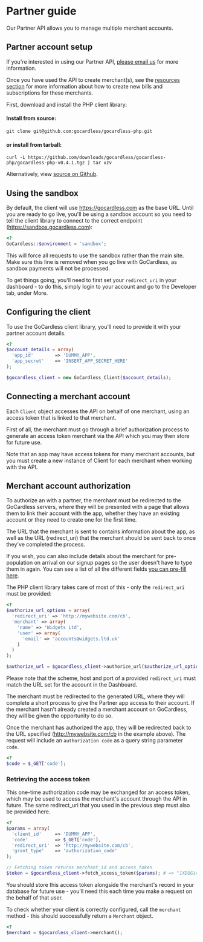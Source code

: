 # Partner guide

<p class="intro">Our Partner API allows you to manage multiple merchant accounts.</p>

## Partner account setup

If you're interested in using our Partner API, [please email us](mailto:help@gocardless.com) for more information.

Once you have used the API to create merchant(s), see the [resources section](https://developer.gocardless.com/#bill) for more information about how to create new bills and subscriptions for these merchants.

First, download and install the PHP client library:

#### Install from source:

    git clone git@github.com:gocardless/gocardless-php.git

#### or install from tarball:

    curl -L https://github.com/downloads/gocardless/gocardless-php/gocardless-php-v0.4.1.tgz | tar xzv

Alternatively, view [source on Github](https://github.com/gocardless/gocardless-php).

## Using the sandbox

By default, the client will use https://gocardless.com as the base URL. Until you are ready to go live, you'll be using a sandbox account so you need to tell the client library to connect to the correct endpoint (https://sandbox.gocardless.com):

```php
<?
GoCardless::$environment = 'sandbox';
```

This will force all requests to use the sandbox rather than the main site. Make sure this line is removed when you go live with GoCardless, as sandbox payments will not be processed.

To get things going, you'll need to first set your `redirect_uri` in your dashboard - to do this, simply login to your account and go to the Developer tab, under More.

## Configuring the client

To use the GoCardless client library, you'll need to provide it with your partner account details.

```php
<?
$account_details = array(
  'app_id'        => 'DUMMY_APP',
  'app_secret'    => 'INSERT_APP_SECRET_HERE'
);

$gocardless_client = new GoCardless_Client($account_details);
```

## Connecting a merchant account

Each `Client` object accesses the API on behalf of one merchant, using an access token that is linked to that merchant.

First of all, the merchant must go through a brief authorization process to generate an access token merchant via the API which you may then store for future use.

Note that an app may have access tokens for many merchant accounts, but you must create a new instance of Client for each merchant when working with the API.

## Merchant account authorization

To authorize an with a partner, the merchant must be redirected to the GoCardless servers, where they will be presented with a page that allows them to link their account with the app, whether they have an existing account or they need to create one for the first time.

The URL that the merchant is sent to contains information about the app, as well as the URL (redirect_uri) that the merchant should be sent back to once they've completed the process.

If you wish, you can also include details about the merchant for pre-population on arrival on our signup pages so the user doesn't have to type them in again. You can see a list of all the different fields [you can pre-fill here](#pre-populating-information).

The PHP client library takes care of most of this - only the `redirect_uri` must be provided:

```php
<?
$authorize_url_options = array(
  'redirect_uri' => 'http://mywebsite.com/cb',
  'merchant' => array(
    'name' => 'Widgets Ltd',
    'user' => array(
      'email' => 'accounts@widgets.ltd.uk'
    )
  )
);

$authorize_url = $gocardless_client->authorize_url($authorize_url_options);
```

Please note that the scheme, host and port of a provided `redirect_uri` must match the URL set for the account in the Dashboard.

The merchant must be redirected to the generated URL, where they will complete a short process to give the Partner app access to their account. If the merchant hasn't already created a merchant account on GoCardless, they will be given the opportunity to do so.

Once the merchant has authorized the app, they will be redirected back to the URL specified (http://mywebsite.com/cb in the example above). The request will include an `authorization code` as a query string parameter `code`.

```php
<?
$code = $_GET['code'];
```

### Retrieving the access token


This one-time authorization code may be exchanged for an access token, which may be used to access the merchant's account through the API in future. The same redirect_uri that you used in the previous step must also be provided here.

```php
<?
$params = array(
  'client_id'     => 'DUMMY_APP',
  'code'          => $_GET['code'],
  'redirect_uri'  => 'http://mywebsite.com/cb',
  'grant_type'    => 'authorization_code'
);

// Fetching token returns merchant_id and access_token
$token = $gocardless_client->fetch_access_token($params); # => "1XDQGieUjN1+S8YdXALGZOvtJqNhVQcAPfXqOCxl7Q9jYu8OZirM0J3ZHNdua8DM"
```

You should store this access token alongside the merchant's record in your database for future use - you'll need this each time you make a request on the behalf of that user.

To check whether your client is correctly configured, call the `merchant` method - this should successfully return a  `Merchant` object.

```php
<?
$merchant = $gocardless_client->merchant();
```
